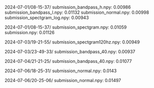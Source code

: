 2024-07-01/08-15-37/
submission_bandpass_h.npy: 0.00986
submission_bandpass_l.npy: 0.01132
submission_normal.npy: 0.00998
submission_spectgram_log.npy: 0.00943

2024-07-01/08-15-37/
submission_spectgram.npy: 0.01059
submission.npy: 0.01126

2024-07-03/19-21-55/
submission_spectgram120hz.npy: 0.00949

2024-07-03/23-49-33/
submission_bandpass_40.npy: 0.00937

2024-07-04/21-21-25/
submission_bandpass_40.npy: 0.01077

2024-07-06/18-25-31/
submission_normal.npy: 0.0143

2024-07-06/20-25-06/
submission_normal.npy: 0.01497